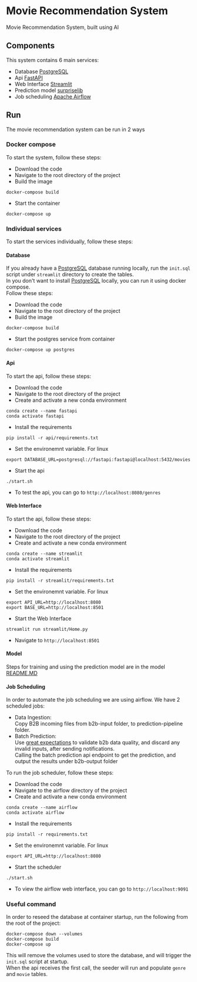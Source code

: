 # Movie Recommendation System

Movie Recommendation System, built using AI

## Components

This system contains 6 main services:

- Database [PostgreSQL]("https://www.postgresql.org/")
- Api [FastAPI]("https://fastapi.tiangolo.com/")
- Web Interface [Streamlit]("https://streamlit.io/")
- Prediction model [surpriselib]("https://surpriselib.com/")
- Job scheduling [Apache Airflow](https://airflow.apache.org/)

## Run

The movie recommendation system can be run in 2 ways

### Docker compose

To start the system, follow these steps:

- Download the code
- Navigate to the root directory of the project
- Build the image

```
docker-compose build
```

- Start the container

```
docker-compose up
```

### Individual services

To start the services individually, follow these steps:

#### Database

If you already have a [PostgreSQL]("https://www.postgresql.org/") database running locally, run the `init.sql` script under `streamlit` directory to create the tables.
<br>
In you don't want to install [PostgreSQL]("https://www.postgresql.org/") locally, you can run it using docker compose.
<br>
Follow these steps:

- Download the code
- Navigate to the root directory of the project
- Build the image

```
docker-compose build
```

- Start the postgres service from container

```
docker-compose up postgres
```

#### Api

To start the api, follow these steps:

- Download the code
- Navigate to the root directory of the project
- Create and activate a new conda environment

```
conda create --name fastapi
conda activate fastapi
```

- Install the requirements

```
pip install -r api/requirements.txt
```

- Set the environemnt variable. For linux

```
export DATABASE_URL=postgresql://fastapi:fastapi@localhost:5432/movies
```

- Start the api

```
./start.sh
```

- To test the api, you can go to `http://localhost:8080/genres`

#### Web Interface

To start the api, follow these steps:

- Download the code
- Navigate to the root directory of the project
- Create and activate a new conda environment

```
conda create --name streamlit
conda activate streamlit
```

- Install the requirements

```
pip install -r streamlit/requirements.txt
```

- Set the environemnt variable. For linux

```
export API_URL=http://localhost:8080
export BASE_URL=http://localhost:8501
```

- Start the Web Interface

```
streamlit run streamlit/Home.py
```

- Navigate to `http://localhost:8501`

#### Model

Steps for training and using the prediction model are in the model [README.MD](model/README.md)

#### Job Scheduling

In order to automate the job scheduling we are using airflow.
We have 2 scheduled jobs:

- Data Ingestion:<br>
  Copy B2B incoming files from b2b-input folder, to prediction-pipeline folder.
- Batch Prediction:<br>
  Use [great expectations](https://greatexpectations.io/) to validate b2b data quality, and discard any invalid inputs, after sending notifications.<br>
  Calling the batch prediction api endpoint to get the prediction, and output the results under b2b-output folder

To run the job scheduler, follow these steps:

- Download the code
- Navigate to the airflow directory of the project
- Create and activate a new conda environment

```
conda create --name airflow
conda activate airflow
```

- Install the requirements

```
pip install -r requirements.txt
```

- Set the environemnt variable. For linux

```
export API_URL=http://localhost:8080
```

- Start the scheduler

```
./start.sh
```

- To view the airflow web interface, you can go to `http://localhost:9091`

### Useful command

In order to reseed the database at container startup, run the following from the root of the project:

```
docker-compose down --volumes
docker-compose build
docker-compose up
```

This will remove the volumes used to store the database, and will trigger the `init.sql` script at startup.
<br>
When the api receives the first call, the seeder will run and populate `genre` and `movie` tables.
